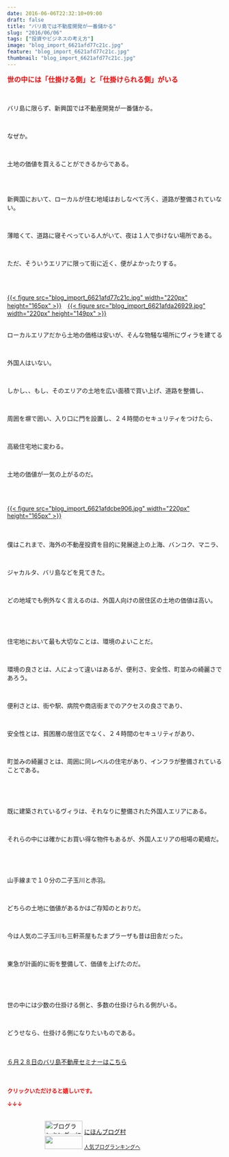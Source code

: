 ```yaml
---
date: 2016-06-06T22:32:10+09:00
draft: false
title: "バリ島では不動産開発が一番儲かる"
slug: "2016/06/06"
tags: ["投資やビジネスの考え方"]
image: "blog_import_6621afd77c21c.jpg"
feature: "blog_import_6621afd77c21c.jpg"
thumbnail: "blog_import_6621afd77c21c.jpg"
---
```

<p><font color="#ff0000" size="3"><strong>世の中には「仕掛ける側」と「仕掛けられる側」がいる</strong></font></p><br/><p>バリ島に限らず、新興国では不動産開発が一番儲かる。</p><br/><p>なぜか。</p><br/><p>土地の価値を買えることができるからである。</p><br/><br/><p>新興国において、ローカルが住む地域はおしなべて汚く、道路が整備されていない。</p><br/><p>薄暗くて、道路に寝そべっている人がいて、夜は１人で歩けない場所である。</p><br/><p>ただ、そういうエリアに限って街に近く、便がよかったりする。</p><br/><p><br/><a href="blog_import_6621afd8c8de8.jpg">{{< figure src="blog_import_6621afd77c21c.jpg" width="220px" height="165px" >}}</a>　<a href="blog_import_6621afdb78fc8.jpg">{{< figure src="blog_import_6621afda26929.jpg" width="220px" height="149px" >}}</a><br/><br/></p><p>ローカルエリアだから土地の価格は安いが、そんな物騒な場所にヴィラを建てる</p><br/><p>外国人はいない。</p><br/><p>しかし、、もし、そのエリアの土地を広い面積で買い上げ、道路を整備し、</p><br/><p>周囲を塀で囲い、入り口に門を設置し、２４時間のセキュリティをつけたら、</p><br/><p>高級住宅地に変わる。</p><br/><p>土地の価値が一気の上がるのだ。</p><br/><p><br/><a href="blog_import_6621afde14cae.jpg">{{< figure src="blog_import_6621afdcbe906.jpg" width="220px" height="165px" >}}</a><br/><br/><br/></p><p>僕はこれまで、海外の不動産投資を目的に発展途上の上海、バンコク、マニラ、</p><br/><p>ジャカルタ、バリ島などを見てきた。</p><br/><p>どの地域でも例外なく言えるのは、外国人向けの居住区の土地の価値は高い。</p><br/><p><br/></p><p>住宅地において最も大切なことは、環境のよいことだ。</p><br/><p>環境の良さとは、人によって違いはあるが、便利さ、安全性、町並みの綺麗さであろう。</p><br/><p>便利さとは、街や駅、病院や商店街までのアクセスの良さであり、</p><br/><p>安全性とは、貧困層の居住区でなく、２４時間のセキュリティがあり、</p><br/><p>町並みの綺麗さとは、周囲に同レベルの住宅があり、インフラが整備されていることである。</p><br/><p><br/></p><p>既に建築されているヴィラは、それなりに整備された外国人エリアにある。</p><br/><p>それらの中には確かにお買い得な物件もあるが、外国人エリアの相場の範疇だ。</p><br/><p><br/></p><p>山手線まで１０分の二子玉川と赤羽。</p><br/><p>どちらの土地に価値があるかはご存知のとおりだ。</p><br/><p>今は人気の二子玉川も三軒茶屋もたまプラーザも昔は田舎だった。</p><br/><p>東急が計画的に街を整備して、価値を上げたのだ。</p><br/><p><br/></p><p>世の中には少数の仕掛ける側と、多数の仕掛けられる側がいる。</p><br/><p>どうせなら、仕掛ける側になりたいものである。</p><br/><br/><a href="iin.co.jp" target="_blank">６月２８日のバリ島不動産セミナーはこちら</a><br/><br/><br/><p><font color="#ff0000" size="2"><strong>クリックいただけると嬉しいです。<br/></strong></font></p><p><font color="#ff0000" size="2"><strong>↓↓↓</strong></font></p><p><br/><a href="ranking.html" target="_blank"><img border="0" alt="ブログランキング・にほんブログ村へ" src="data:image/svg+xml;charset=utf-8,%3Csvg%20xmlns%3D%22http%3A%2F%2Fwww.w3.org%2F2000%2Fsvg%22%20title%3D%22Placeholder%20for%20Images%22%20role%3D%22presentation%22%20viewBox%3D%220%200%2088%2031%22%20%2F%3E" width="88" height="31" data-src="https://img-proxy.blog-video.jp/images?url=http%3A%2F%2Fwww.blogmura.com%2Fimg%2Fwww88_31.gif" style="aspect-ratio: auto 88 / 31;"/><noscript><img border="0" alt="ブログランキング・にほんブログ村へ" src="https://img-proxy.blog-video.jp/images?url=http%3A%2F%2Fwww.blogmura.com%2Fimg%2Fwww88_31.gif" width="88" height="31"></noscript></a> <a href="ranking.html" target="_blank">にほんブログ村</a> <br/><a title="人気ブログランキングへ" href="link.php?1804582"><img border="0" src="data:image/svg+xml;charset=utf-8,%3Csvg%20xmlns%3D%22http%3A%2F%2Fwww.w3.org%2F2000%2Fsvg%22%20title%3D%22Placeholder%20for%20Images%22%20role%3D%22presentation%22%20viewBox%3D%220%200%2088%2031%22%20%2F%3E" width="88" height="31" data-src="https://blog.with2.net/img/banner/banner_22.gif" style="aspect-ratio: auto 88 / 31;"/><noscript><img border="0" src="https://blog.with2.net/img/banner/banner_22.gif" width="88" height="31"></noscript></a> <a style="FONT-SIZE: 12px" href="link.php?1804582">人気ブログランキングへ</a> </p>


